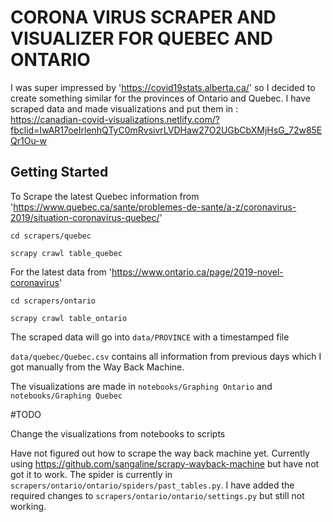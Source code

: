 # CORONA VIRUS SCRAPER AND VISUALIZER FOR QUEBEC AND ONTARIO

I was super impressed by 'https://covid19stats.alberta.ca/' so I decided to create something similar for the provinces of Ontario and Quebec. I have scraped data and made visualizations and put them in :  
https://canadian-covid-visualizations.netlify.com/?fbclid=IwAR17oeIrlenhQTyC0mRvsivrLVDHaw27O2UGbCbXMjHsG_72w85EQr1Ou-w

## Getting Started 

To Scrape the latest Quebec information from 'https://www.quebec.ca/sante/problemes-de-sante/a-z/coronavirus-2019/situation-coronavirus-quebec/'

`cd scrapers/quebec`

`scrapy crawl table_quebec`

For the latest data from 'https://www.ontario.ca/page/2019-novel-coronavirus'

`cd scrapers/ontario`

`scrapy crawl table_ontario`

The scraped data will go into `data/PROVINCE` with a timestamped file

`data/quebec/Quebec.csv` contains all information from previous days which I got manually from the Way Back Machine.


The visualizations are made in `notebooks/Graphing Ontario` and `notebooks/Graphing Quebec`

#TODO

Change the visualizations from notebooks to scripts

Have not figured out how to scrape the way back machine yet. Currently using https://github.com/sangaline/scrapy-wayback-machine but have not got it to work. The spider is currently in `scrapers/ontario/ontario/spiders/past_tables.py`. I have added the required changes to `scrapers/ontario/ontario/settings.py` but still not working. 



